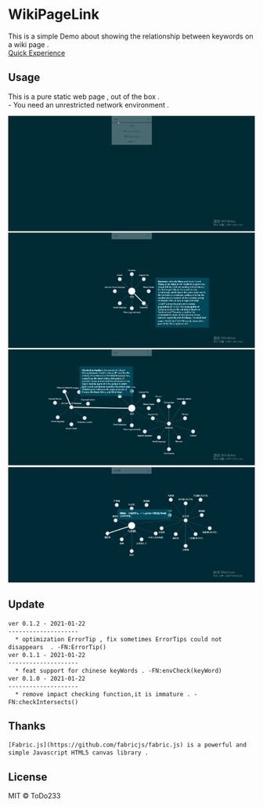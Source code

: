 # WikiPageLink

This is a simple Demo about showing the relationship between keywords on a wiki page .  
 [Quick Experience](https://todo233.github.io/wikiPageLink/) 

## Usage

This is a pure static web page , out of the box .  
	- You need an unrestricted network environment .
	
![image](/gif/search.gif)
![image](/gif/extend&showDes.gif)
![image](/gif/extend2.gif)
![image](/gif/chinese_support.gif)

## Update
 
	ver 0.1.2 - 2021-01-22
	-------------------- 
	  * optimization ErrorTip , fix sometimes ErrorTips could not disappears  . -FN:ErrorTip()
	ver 0.1.1 - 2021-01-22
	-------------------- 
	  * feat support for chinese keyWords . -FN:envCheck(keyWord)
	ver 0.1.0 - 2021-01-22
	-------------------- 
	  * remove impact checking function,it is immature . -FN:checkIntersects()

## Thanks
 
	[Fabric.js](https://github.com/fabricjs/fabric.js) is a powerful and simple Javascript HTML5 canvas library . 
	
## License

MIT © ToDo233